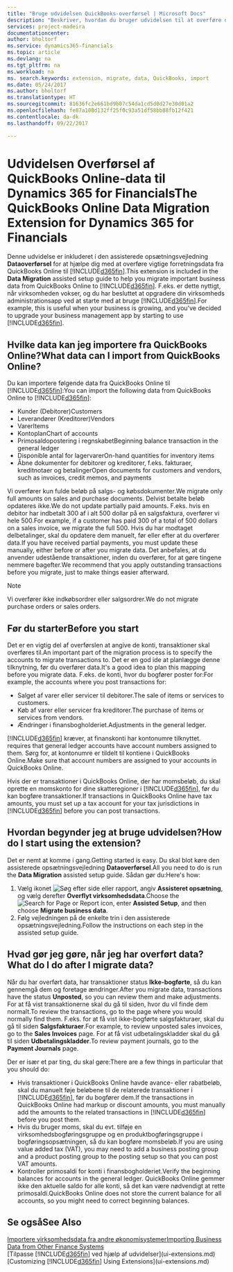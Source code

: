 ```yaml
---
title: "Bruge udvidelsen QuickBooks-overførsel | Microsoft Docs"
description: "Beskriver, hvordan du bruger udvidelsen til at overføre debitorer, kreditorer, varer og konti fra QuickBooks Online til Financials."
services: project-madeira
documentationcenter: 
author: bholtorf
ms.service: dynamics365-financials
ms.topic: article
ms.devlang: na
ms.tgt_pltfrm: na
ms.workload: na
ms. search.keywords: extension, migrate, data, QuickBooks, import
ms.date: 05/24/2017
ms.author: bholtorf
ms.translationtype: HT
ms.sourcegitcommit: 81636fc2e661bd9b07c54da1cd5d0d27e30d01a2
ms.openlocfilehash: fe87a108d132ff25f0c93a51df58bb88fb12f421
ms.contentlocale: da-dk
ms.lasthandoff: 09/22/2017

---
```


# <a name="the-quickbooks-online-data-migration-extension-for-dynamics-365-for-financials"></a><span data-ttu-id="0c625-103">Udvidelsen Overførsel af QuickBooks Online-data til Dynamics 365 for Financials</span><span class="sxs-lookup"><span data-stu-id="0c625-103">The QuickBooks Online Data Migration Extension for Dynamics 365 for Financials</span></span>
<span data-ttu-id="0c625-104">Denne udvidelse er inkluderet i den assisterede opsætningsvejledning **Dataoverførsel** for at hjælpe dig med at overføre vigtige forretningsdata fra QuickBooks Online til [!INCLUDE[d365fin](includes/d365fin_md.md)].</span><span class="sxs-lookup"><span data-stu-id="0c625-104">This extension is included in the **Data Migration** assisted setup guide to help you migrate important business data from QuickBooks Online to [!INCLUDE[d365fin](includes/d365fin_md.md)].</span></span> <span data-ttu-id="0c625-105">F.eks. er dette nyttigt, når virksomheden vokser, og du har besluttet at opgradere din virksomheds administrationsapp ved at starte med at bruge [!INCLUDE[d365fin](includes/d365fin_md.md)].</span><span class="sxs-lookup"><span data-stu-id="0c625-105">For example, this is useful when your business is growing, and you've decided to upgrade your business management app by starting to use [!INCLUDE[d365fin](includes/d365fin_md.md)].</span></span>

## <a name="what-data-can-i-import-from-quickbooks-online"></a><span data-ttu-id="0c625-106">Hvilke data kan jeg importere fra QuickBooks Online?</span><span class="sxs-lookup"><span data-stu-id="0c625-106">What data can I import from QuickBooks Online?</span></span>
<span data-ttu-id="0c625-107">Du kan importere følgende data fra QuickBooks Online til [!INCLUDE[d365fin](includes/d365fin_md.md)]:</span><span class="sxs-lookup"><span data-stu-id="0c625-107">You can import the following data from QuickBooks Online to [!INCLUDE[d365fin](includes/d365fin_md.md)]:</span></span>  

* <span data-ttu-id="0c625-108">Kunder (Debitorer)</span><span class="sxs-lookup"><span data-stu-id="0c625-108">Customers</span></span>
* <span data-ttu-id="0c625-109">Leverandører (Kreditorer)</span><span class="sxs-lookup"><span data-stu-id="0c625-109">Vendors</span></span>
* <span data-ttu-id="0c625-110">Varer</span><span class="sxs-lookup"><span data-stu-id="0c625-110">Items</span></span>
* <span data-ttu-id="0c625-111">Kontoplan</span><span class="sxs-lookup"><span data-stu-id="0c625-111">Chart of accounts</span></span> 
* <span data-ttu-id="0c625-112">Primosaldopostering i regnskabet</span><span class="sxs-lookup"><span data-stu-id="0c625-112">Beginning balance transaction in the general ledger</span></span>
* <span data-ttu-id="0c625-113">Disponible antal for lagervarer</span><span class="sxs-lookup"><span data-stu-id="0c625-113">On-hand quantities for inventory items</span></span>
* <span data-ttu-id="0c625-114">Åbne dokumenter for debitorer og kreditorer, f.eks. fakturaer, kreditnotaer og betalinger</span><span class="sxs-lookup"><span data-stu-id="0c625-114">Open documents for customers and vendors, such as invoices, credit memos, and payments</span></span>

<span data-ttu-id="0c625-115">Vi overfører kun fulde beløb på salgs- og købsdokumenter.</span><span class="sxs-lookup"><span data-stu-id="0c625-115">We migrate only full amounts on sales and purchase documents.</span></span> <span data-ttu-id="0c625-116">Delvist betalte beløb opdateres ikke.</span><span class="sxs-lookup"><span data-stu-id="0c625-116">We do not update partially paid amounts.</span></span> <span data-ttu-id="0c625-117">F.eks. hvis en debitor har indbetalt 300 af i alt 500 dollar på en salgsfaktura, overfører vi hele 500.</span><span class="sxs-lookup"><span data-stu-id="0c625-117">For example, if a customer has paid 300 of a total of 500 dollars on a sales invoice, we migrate the full 500.</span></span> <span data-ttu-id="0c625-118">Hvis du har modtaget delbetalinger, skal du opdatere dem manuelt, før eller efter at du overfører data.</span><span class="sxs-lookup"><span data-stu-id="0c625-118">If you have received partial payments, you must update these manually, either before or after you migrate data.</span></span> <span data-ttu-id="0c625-119">Det anbefales, at du anvender udestående transaktioner, inden du overfører, for at gøre tingene nemmere bagefter.</span><span class="sxs-lookup"><span data-stu-id="0c625-119">We recommend that you apply outstanding transactions before you migrate, just to make things easier afterward.</span></span>

> [!NOTE]  
>   <span data-ttu-id="0c625-120">Vi overfører ikke indkøbsordrer eller salgsordrer.</span><span class="sxs-lookup"><span data-stu-id="0c625-120">We do not migrate purchase orders or sales orders.</span></span>

## <a name="before-you-start"></a><span data-ttu-id="0c625-121">Før du starter</span><span class="sxs-lookup"><span data-stu-id="0c625-121">Before you start</span></span>
<span data-ttu-id="0c625-122">Det er en vigtig del af overførslen at angive de konti, transaktioner skal overføres til.</span><span class="sxs-lookup"><span data-stu-id="0c625-122">An important part of the migration process is to specify the accounts to migrate transactions to.</span></span> <span data-ttu-id="0c625-123">Det er en god ide at planlægge denne tilknytning, før du overfører data.</span><span class="sxs-lookup"><span data-stu-id="0c625-123">It's a good idea to plan this mapping before you migrate data.</span></span> <span data-ttu-id="0c625-124">F.eks. de konti, hvor du bogfører poster for:</span><span class="sxs-lookup"><span data-stu-id="0c625-124">For example, the accounts where you post transactions for:</span></span>  
  
* <span data-ttu-id="0c625-125">Salget af varer eller servicer til debitorer.</span><span class="sxs-lookup"><span data-stu-id="0c625-125">The sale of items or services to customers.</span></span>
* <span data-ttu-id="0c625-126">Køb af varer eller servicer fra kreditorer.</span><span class="sxs-lookup"><span data-stu-id="0c625-126">The purchase of items or services from vendors.</span></span>  
* <span data-ttu-id="0c625-127">Ændringer i finansbogholderiet.</span><span class="sxs-lookup"><span data-stu-id="0c625-127">Adjustments in the general ledger.</span></span>  

[!INCLUDE[d365fin](includes/d365fin_md.md)]<span data-ttu-id="0c625-128"> kræver, at finanskonti har kontonumre tilknyttet.</span><span class="sxs-lookup"><span data-stu-id="0c625-128"> requires that general ledger accounts have account numbers assigned to them.</span></span> <span data-ttu-id="0c625-129">Sørg for, at kontonumre er tildelt til kontiene i QuickBooks Online.</span><span class="sxs-lookup"><span data-stu-id="0c625-129">Make sure that account numbers are assigned to your accounts in QuickBooks Online.</span></span>

<span data-ttu-id="0c625-130">Hvis der er transaktioner i QuickBooks Online, der har momsbeløb, du skal oprette en momskonto for dine skatteregioner i [!INCLUDE[d365fin](includes/d365fin_md.md)], før du kan bogføre transaktioner.</span><span class="sxs-lookup"><span data-stu-id="0c625-130">If transactions in QuickBooks Online have tax amounts, you must set up a tax account for your tax jurisdictions in [!INCLUDE[d365fin](includes/d365fin_md.md)] before you can post transactions.</span></span>

## <a name="how-do-i-start-using-the-extension"></a><span data-ttu-id="0c625-131">Hvordan begynder jeg at bruge udvidelsen?</span><span class="sxs-lookup"><span data-stu-id="0c625-131">How do I start using the extension?</span></span>
<span data-ttu-id="0c625-132">Det er nemt at komme i gang.</span><span class="sxs-lookup"><span data-stu-id="0c625-132">Getting started is easy.</span></span> <span data-ttu-id="0c625-133">Du skal blot køre den assisterede opsætningsvejledning **Dataoverførsel**.</span><span class="sxs-lookup"><span data-stu-id="0c625-133">All you need to do is run the **Data Migration** assisted setup guide.</span></span> <span data-ttu-id="0c625-134">Sådan gør du:</span><span class="sxs-lookup"><span data-stu-id="0c625-134">Here's how:</span></span>

1. <span data-ttu-id="0c625-135">Vælg ikonet ![Søg efter side eller rapport](media/ui-search/search_small.png "Ikonet Søg efter side eller rapport"), angiv **Assisteret opsætning**, og vælg derefter **Overflyt virksomhedsdata**.</span><span class="sxs-lookup"><span data-stu-id="0c625-135">Choose the ![Search for Page or Report](media/ui-search/search_small.png "Search for Page or Report icon") icon, enter **Assisted Setup**, and then choose **Migrate business data**.</span></span>
2. <span data-ttu-id="0c625-136">Følg vejledningen på de enkelte trin i den assisterede opsætningsvejledning.</span><span class="sxs-lookup"><span data-stu-id="0c625-136">Follow the instructions on each step in the assisted setup guide.</span></span>

## <a name="what-do-i-do-after-i-migrate-data"></a><span data-ttu-id="0c625-137">Hvad gør jeg gøre, når jeg har overført data?</span><span class="sxs-lookup"><span data-stu-id="0c625-137">What do I do after I migrate data?</span></span>
<span data-ttu-id="0c625-138">Når du har overført data, har transaktioner status **Ikke-bogførte**, så du kan gennemgå dem og foretage ændringer.</span><span class="sxs-lookup"><span data-stu-id="0c625-138">After you migrate data, transactions have the status **Unposted**, so you can review them and make adjustments.</span></span> <span data-ttu-id="0c625-139">For at få vist transaktionerne skal du gå til siden, hvor du vil finde dem normalt.</span><span class="sxs-lookup"><span data-stu-id="0c625-139">To review the transactions, go to the page where you would normally find them.</span></span> <span data-ttu-id="0c625-140">F.eks. for at få vist ikke-bogførte salgsfakturaer, skal du gå til siden **Salgsfakturaer**.</span><span class="sxs-lookup"><span data-stu-id="0c625-140">For example, to review unposted sales invoices, go to the **Sales Invoices** page.</span></span> <span data-ttu-id="0c625-141">For at få vist udbetalingskladder skal du gå til siden **Udbetalingskladder**.</span><span class="sxs-lookup"><span data-stu-id="0c625-141">To review payment journals, go to the **Payment Journals** page.</span></span>   

<span data-ttu-id="0c625-142">Der er især et par ting, du skal gøre:</span><span class="sxs-lookup"><span data-stu-id="0c625-142">There are a few things in particular that you should do:</span></span>

* <span data-ttu-id="0c625-143">Hvis transaktioner i QuickBooks Online havde avance- eller rabatbeløb, skal du manuelt føje beløbene til de relaterede transaktioner i [!INCLUDE[d365fin](includes/d365fin_md.md)], før du bogfører dem.</span><span class="sxs-lookup"><span data-stu-id="0c625-143">If the transactions in QuickBooks Online had markup or discount amounts, you must manually add the amounts to the related transactions in [!INCLUDE[d365fin](includes/d365fin_md.md)] before you post them.</span></span>
* <span data-ttu-id="0c625-144">Hvis du bruger moms, skal du evt. tilføje en virksomhedsbogføringsgruppe og en produktbogføringsgruppe i bogføringsopsætningen, så du kan bogføre momsbeløb.</span><span class="sxs-lookup"><span data-stu-id="0c625-144">If you are using value added tax (VAT), you may need to add a business posting group and a product posting group to the posting setup so that you can post VAT amounts.</span></span>
* <span data-ttu-id="0c625-145">Kontroller primosaldi for konti i finansbogholderiet.</span><span class="sxs-lookup"><span data-stu-id="0c625-145">Verify the beginning balances for accounts in the general ledger.</span></span> <span data-ttu-id="0c625-146">QuickBooks Online gemmer ikke den aktuelle saldo for alle konti, så det kan være nødvendigt at rette primosaldi.</span><span class="sxs-lookup"><span data-stu-id="0c625-146">QuickBooks Online does not store the current balance for all accounts, so you might need to correct beginning balances.</span></span>

## <a name="see-also"></a><span data-ttu-id="0c625-147">Se også</span><span class="sxs-lookup"><span data-stu-id="0c625-147">See Also</span></span>
[<span data-ttu-id="0c625-148">Importere virksomhedsdata fra andre økonomisystemer</span><span class="sxs-lookup"><span data-stu-id="0c625-148">Importing Business Data from Other Finance Systems</span></span>](upload-data.md)  
<span data-ttu-id="0c625-149">[Tilpasse [!INCLUDE[d365fin](includes/d365fin_md.md)] ved hjælp af udvidelser](ui-extensions.md)</span><span class="sxs-lookup"><span data-stu-id="0c625-149">[Customizing [!INCLUDE[d365fin](includes/d365fin_md.md)] Using Extensions](ui-extensions.md)</span></span>  

